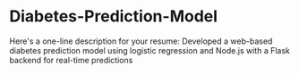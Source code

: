 # Diabetes-Prediction-Model
 Here's a one-line description for your resume:  Developed a web-based diabetes prediction model using logistic regression and Node.js with a Flask backend for real-time predictions
